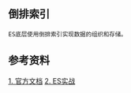 

## 倒排索引

    ES底层使用倒排索引实现数据的组织和存储。








## 参考资料

[1. 官方文档](https://www.elastic.co/cn/webinars/getting-started-elasticsearch)
[2. ES实战]()